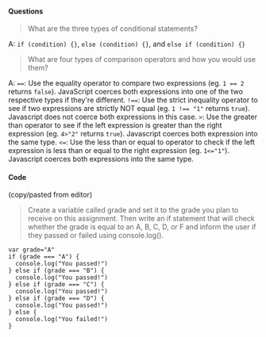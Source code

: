 #### Questions

> What are the three types of conditional statements?

A: `if (condition) {}`, `else (condition) {}`, and `else if (condition) {}`

>What are four types of comparison operators and how you would use them?

A: `==`: Use the equality operator to compare two expressions (eg. `1 == 2` returns `false`).  JavaScript coerces both expressions into one of the two respective types if they're different. `!==`: Use the strict inequality operator to see if two expressions are strictly NOT equal (eg. `1 !== "1"` returns `true`).  Javascript does not coerce both
expressions in this case.  `>`: Use the greater than operator to see if the left expression is greater than the right expression (eg. `4>"2"` returns `true`).  Javascript coerces both expression into the same type.  `<=`: Use the less than or equal to operator to check if the left expression is less than or equal to the right expression (eg. `1<="1"`).  Javascript coerces both expressions into the same type.  



#### Code
(copy/pasted from editor)

> Create a variable called grade and set it to the grade you plan to receive
on this assignment. Then write an if statement that will check whether the
grade is equal to an A, B, C, D, or F and inform the user if they passed or
failed using console.log().

````JS
var grade="A"
if (grade === "A") {
  console.log("You passed!")
} else if (grade === "B") {
  console.log("You passed!")
} else if (grade === "C") {
  console.log("You passed!")
} else if (grade === "D") {
  console.log("You passed!")
} else {
  console.log("You failed!")
}
````
